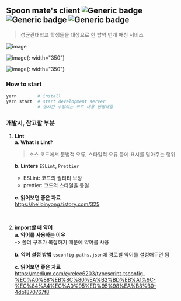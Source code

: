 ## Spoon mate's client   ![Generic badge](https://img.shields.io/badge/React-18.2.0-green.svg) ![Generic badge](https://img.shields.io/badge/MUI-5.15.0-blue.svg) ![Generic badge](https://img.shields.io/badge/Recoil-gray.svg)
> 성균관대학교 학생들을 대상으로 한 밥약 번개 매칭 서비스  

![image](https://github.com/user-attachments/assets/48593024-1b30-4f59-925d-91cd83655de2)

![image](https://github.com/user-attachments/assets/c2e75ff0-bdf5-4062-8f15-e8b8dcb52038){: width="350"}

![image](https://github.com/user-attachments/assets/4105d048-020c-46b2-84e1-330f087b9b7b){: width="350"}


### How to start

```bash
yarn        # install
yarn start  # start development server
            # 실시간 수정되는 코드 내용 반영해줌
```

### 개발시, 참고할 부분

1. **Lint**  
   **a. What is Lint?**

   > 소스 코드에서 문법적 오류, 스타일적 오류 등에 표시를 달아주는 행위

   **b. Linters**
   `ESLint`, `Prettier`

   - ESLint: 코드의 퀄리티 보장
   - prettier: 코드의 스타일을 통일

    **c. 읽어보면 좋은 자료**  
    https://helloinyong.tistory.com/325

<br/>

2. **import할 때 약어**  
    **a. 약어를 사용하는 이유**  
    -> 폴더 구조가 복잡하기 때문에 약어를 사용

   **b. 약어 설정 방법**
   `tsconfig.paths.json`에 경로별 약어를 설정해두면 됨

   **c. 읽어보면 좋은 자료**  
   https://medium.com/@relee6203/typescript-tsconfig-%EC%A0%88%EB%8C%80%EA%B2%BD%EB%A1%9C-%EC%84%A4%EC%A0%95%ED%95%98%EA%B8%B0-4db1870767f8
